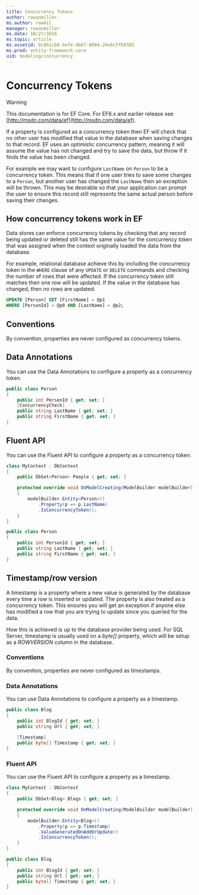 ```yaml
---
title: Concurrency Tokens
author: rowanmiller
ms.author: rowmil
manager: rowanmiller
ms.date: 10/27/2016
ms.topic: article
ms.assetid: bc8b1cb0-befe-4b67-8004-26e6c5f69385
ms.prod: entity-framework-core
uid: modeling/concurrency
---
```

# Concurrency Tokens

> [!WARNING]
> This documentation is for EF Core. For EF6.x and earlier release see [http://msdn.com/data/ef](http://msdn.com/data/ef).

If a property is configured as a concurrency token then EF will check that no other user has modified that value in the database when saving changes to that record. EF uses an optimistic concurrency pattern, meaning it will assume the value has not changed and try to save the data, but throw if it finds the value has been changed.

For example we may want to configure `LastName` on `Person` to be a concurrency token. This means that if one user tries to save some changes to a `Person`, but another user has changed the `LastName` then an exception will be thrown. This may be desirable so that your application can prompt the user to ensure this record still represents the same actual person before saving their changes.

## How concurrency tokens work in EF

Data stores can enforce concurrency tokens by checking that any record being updated or deleted still has the same value for the concurrency token that was assigned when the context originally loaded the data from the database.

For example, relational database achieve this by including the concurrency token in the `WHERE` clause of any `UPDATE` or `DELETE` commands and checking the number of rows that were affected. If the concurrency token still matches then one row will be updated. If the value in the database has changed, then no rows are updated.

<!-- literal_block"ids  "classes  "xml:space": "preserve", "backrefs  "linenos": false, "dupnames  : "csharp",, highlight_args}, "names": [] -->
````sql
UPDATE [Person] SET [FirstName] = @p1
WHERE [PersonId] = @p0 AND [LastName] = @p2;
````

## Conventions

By convention, properties are never configured as concurrency tokens.

## Data Annotations

You can use the Data Annotations to configure a property as a concurrency token.

<!-- [!code-csharp[Main](samples/Modeling/DataAnnotations/Samples/Concurrency.cs?highlight=4)] -->
````csharp
public class Person
{
    public int PersonId { get; set; }
    [ConcurrencyCheck]
    public string LastName { get; set; }
    public string FirstName { get; set; }
}
````

## Fluent API

You can use the Fluent API to configure a property as a concurrency token.

<!-- [!code-csharp[Main](samples/Modeling/FluentAPI/Samples/Concurrency.cs?highlight=7,8,9)] -->
````csharp
class MyContext : DbContext
{
    public DbSet<Person> People { get; set; }

    protected override void OnModelCreating(ModelBuilder modelBuilder)
    {
        modelBuilder.Entity<Person>()
            .Property(p => p.LastName)
            .IsConcurrencyToken();
    }
}

public class Person
{
    public int PersonId { get; set; }
    public string LastName { get; set; }
    public string FirstName { get; set; }
}
````

## Timestamp/row version

A timestamp is a property where a new value is generated by the database every time a row is inserted or updated. The property is also treated as a concurrency token. This ensures you will get an exception if anyone else has modified a row that you are trying to update since you queried for the data.

How this is achieved is up to the database provider being used. For SQL Server, timestamp is usually used on a *byte[]* property, which will be setup as a *ROWVERSION* column in the database.

### Conventions

By convention, properties are never configured as timestamps.

### Data Annotations

You can use Data Annotations to configure a property as a timestamp.

<!-- [!code-csharp[Main](samples/Modeling/DataAnnotations/Samples/Timestamp.cs?highlight=6)] -->
````csharp
public class Blog
{
    public int BlogId { get; set; }
    public string Url { get; set; }
    
    [Timestamp]
    public byte[] Timestamp { get; set; }
}
````

### Fluent API

You can use the Fluent API to configure a property as a timestamp.

<!-- [!code-csharp[Main](samples/Modeling/FluentAPI/Samples/Timestamp.cs?highlight=7,8,9,10)] -->
````csharp
class MyContext : DbContext
{
    public DbSet<Blog> Blogs { get; set; }

    protected override void OnModelCreating(ModelBuilder modelBuilder)
    {
        modelBuilder.Entity<Blog>()
            .Property(p => p.Timestamp)
            .ValueGeneratedOnAddOrUpdate()
            .IsConcurrencyToken();
    }
}

public class Blog
{
    public int BlogId { get; set; }
    public string Url { get; set; }
    public byte[] Timestamp { get; set; }
}
````

